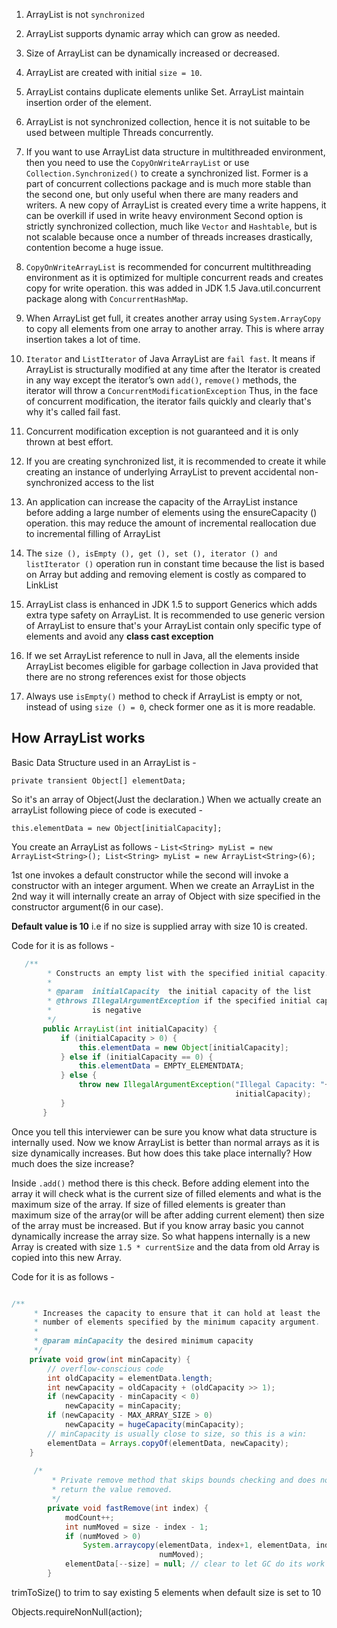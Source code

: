 1.	ArrayList is not `synchronized`

2.	ArrayList supports dynamic array which can grow as needed.
 
3.	Size of ArrayList can be dynamically increased or decreased.

4.	ArrayList are created with initial `size = 10`.

5.	ArrayList contains duplicate elements unlike Set. ArrayList maintain insertion order of the element.

6.	ArrayList is not synchronized collection, hence it is not suitable to be used between multiple Threads concurrently. 

7. If you want to use ArrayList data structure in multithreaded environment, then you need to use the `CopyOnWriteArrayList` 
or use `Collection.Synchronized()` to create a synchronized list. 
Former is a part of concurrent collections package and is much more stable than the second one, but only useful when  there are many readers and writers. A new copy of ArrayList is created every time a write happens, it can be overkill if used in write heavy environment 
Second option is strictly synchronized collection, much like `Vector` and `Hashtable`, but is not scalable because once a number of threads increases drastically, contention become a huge issue.

8.	`CopyOnWriteArrayList` is recommended for concurrent multithreading environment as it is optimized for multiple concurrent reads and creates copy for write operation.
 this was added in JDK 1.5 Java.util.concurrent package along with `ConcurrentHashMap`.

9.	When ArrayList get full, it creates another array using `System.ArrayCopy` to copy all elements from one array to another array. This is where array insertion takes a lot of time.

10.	`Iterator` and `ListIterator` of Java ArrayList are `fail fast`. It means if ArrayList is structurally modified at any time after the Iterator is created in any way except the iterator’s own `add()`, `remove()` methods, the iterator will throw a `ConcurrentModificationException`
Thus, in the face of concurrent modification, the iterator fails quickly and clearly that's why it's called fail fast.

11.	Concurrent modification exception is not guaranteed and it is only thrown at best effort.

12.	If you are creating synchronized list, it is recommended to create it while creating an instance of underlying ArrayList to prevent accidental non-synchronized access to the list

13.	An application can increase the capacity of the ArrayList instance before adding a large number of elements using the ensureCapacity () operation. this may reduce the amount of incremental reallocation due to incremental filling of ArrayList

14.	The `size (), isEmpty (), get (), set (), iterator () and listIterator ()` operation run in constant time because the list is based on Array but adding and removing element is costly as compared to LinkList

15.	ArrayList class is enhanced in JDK 1.5 to support Generics which adds extra type safety on ArrayList.
It is recommended to use generic version of ArrayList to ensure that's your ArrayList contain only specific type of elements and avoid any __class cast exception__

16.	If we set ArrayList reference to null in Java, all the elements inside ArrayList becomes eligible for garbage collection in Java provided that there are no strong references exist for those objects

17.	Always use `isEmpty()` method to check if ArrayList is empty or not, instead of using `size () = 0`, check former one as it is more readable.


## How ArrayList works

Basic Data Structure used in an ArrayList is -

`private transient Object[] elementData; `

So it's an array of Object(Just the declaration.) 
When we actually create an arrayList following piece of code is executed -


`this.elementData = new Object[initialCapacity];`


You create an ArrayList as follows -
`List<String> myList = new ArrayList<String>();
List<String> myList = new ArrayList<String>(6);`

1st one invokes a default constructor while the second will invoke a constructor with an integer argument. 
When we create an ArrayList in the 2nd way it will internally create an array of Object with size specified in the constructor argument(6 in our case).

**Default value is 10**
i.e if no size is supplied array with size 10 is created.

Code for it is as follows -
```java
   /**
        * Constructs an empty list with the specified initial capacity.
        *
        * @param  initialCapacity  the initial capacity of the list
        * @throws IllegalArgumentException if the specified initial capacity
        *         is negative
        */
       public ArrayList(int initialCapacity) {
           if (initialCapacity > 0) {
               this.elementData = new Object[initialCapacity];
           } else if (initialCapacity == 0) {
               this.elementData = EMPTY_ELEMENTDATA;
           } else {
               throw new IllegalArgumentException("Illegal Capacity: "+
                                                  initialCapacity);
           }
       }
```

Once you tell this interviewer can be sure you know what data structure is internally used.
Now we know ArrayList is better than normal arrays as it is size dynamically increases. 
But how does this take place internally? How much does the size increase?

Inside `.add()` method there is this check. 
Before adding element into the array it will check what is the current size of filled elements and what is the maximum size of the array. 
If size of filled elements is greater than maximum size of the array(or will be after adding current element) 
then size of the array must be increased. But if you know array basic you cannot dynamically increase the array size. 
So what happens internally is a new Array is created with size `1.5 * currentSize` and 
the data from old Array is copied into this new Array.

Code for it is as follows -
```java

/**
     * Increases the capacity to ensure that it can hold at least the
     * number of elements specified by the minimum capacity argument.
     *
     * @param minCapacity the desired minimum capacity
     */
    private void grow(int minCapacity) {
        // overflow-conscious code
        int oldCapacity = elementData.length;
        int newCapacity = oldCapacity + (oldCapacity >> 1);
        if (newCapacity - minCapacity < 0)
            newCapacity = minCapacity;
        if (newCapacity - MAX_ARRAY_SIZE > 0)
            newCapacity = hugeCapacity(minCapacity);
        // minCapacity is usually close to size, so this is a win:
        elementData = Arrays.copyOf(elementData, newCapacity);
    }
    
     /*
         * Private remove method that skips bounds checking and does not
         * return the value removed.
         */
        private void fastRemove(int index) {
            modCount++;
            int numMoved = size - index - 1;
            if (numMoved > 0)
                System.arraycopy(elementData, index+1, elementData, index,
                                 numMoved);
            elementData[--size] = null; // clear to let GC do its work
        }

```

trimToSize() to trim to say existing 5 elements when default size is set to 10


Objects.requireNonNull(action);

